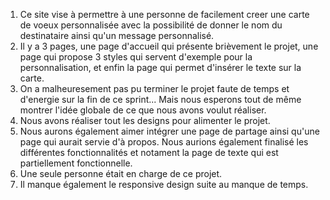 1. Ce site vise à permettre à une personne de facilement creer une carte de voeux personnalisée avec la possibilité de donner le nom du destinataire ainsi qu'un message personnalisé.
2. Il y a 3 pages, une page d'accueil qui présente brièvement le projet, une page qui propose 3 styles qui servent d'exemple pour la personnalisation, et enfin la page qui permet d'insérer le texte sur la carte.
3. On a malheuresement pas pu terminer le projet faute de temps et d'energie sur la fin de ce sprint... Mais nous esperons tout de même montrer l'idée globale de ce que nous avons voulut réaliser.
4. Nous avons réaliser tout les designs pour alimenter le projet.
5. Nous aurons également aimer intégrer une page de partage ainsi qu'une page qui aurait servie d'à propos. Nous aurions également finalisé les différentes fonctionnalités et notament la page de texte qui est partiellement fonctionnelle.
6. Une seule personne était en charge de ce projet.
7. Il manque également le responsive design suite au manque de temps.